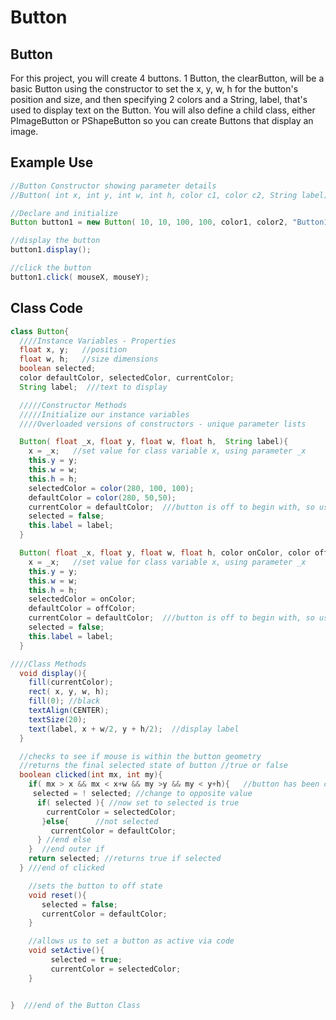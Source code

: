 # Button

## Button

For this project, you will create 4 buttons. 1 Button, the clearButton, will be a basic Button using the constructor to set the x, y, w, h for the button's position and size, and then specifying 2 colors and a String, label, that's used to display text on the Button. You will also define a child class, either PImageButton or PShapeButton so you can create Buttons that display an image.

## Example Use

```java
//Button Constructor showing parameter details
//Button( int x, int y, int w, int h, color c1, color c2, String label)

//Declare and initialize
Button button1 = new Button( 10, 10, 100, 100, color1, color2, "Button1");

//display the button
button1.display();

//click the button
button1.click( mouseX, mouseY);
```

## Class Code

```java
class Button{
  ////Instance Variables - Properties
  float x, y;   //position
  float w, h;   //size dimensions
  boolean selected;
  color defaultColor, selectedColor, currentColor;
  String label;  ///text to display

  /////Constructor Methods
  /////Initialize our instance variables
  ////Overloaded versions of constructors - unique parameter lists

  Button( float _x, float y, float w, float h,  String label){
    x = _x;   //set value for class variable x, using parameter _x
    this.y = y;
    this.w = w; 
    this.h = h;
    selectedColor = color(280, 100, 100);
    defaultColor = color(280, 50,50);
    currentColor = defaultColor;  ///button is off to begin with, so use default color 
    selected = false;
    this.label = label;
  }

  Button( float _x, float y, float w, float h, color onColor, color offColor, String label){
    x = _x;   //set value for class variable x, using parameter _x
    this.y = y;
    this.w = w; 
    this.h = h;
    selectedColor = onColor;
    defaultColor = offColor;
    currentColor = defaultColor;  ///button is off to begin with, so use default color 
    selected = false;
    this.label = label;
  }

////Class Methods
  void display(){
    fill(currentColor);
    rect( x, y, w, h);
    fill(0); //black
    textAlign(CENTER);
    textSize(20);
    text(label, x + w/2, y + h/2);  //display label
  }

  //checks to see if mouse is within the button geometry
  //returns the final selected state of button //true or false
  boolean clicked(int mx, int my){
    if( mx > x && mx < x+w && my >y && my < y+h){   //button has been clicked
     selected = ! selected; //change to opposite value
      if( selected ){ //now set to selected is true
        currentColor = selectedColor;
       }else{      //not selected
         currentColor = defaultColor;
      } //end else
    }  //end outer if
    return selected; //returns true if selected 
  } ///end of clicked

    //sets the button to off state
    void reset(){
       selected = false;
       currentColor = defaultColor;
    }

    //allows us to set a button as active via code
    void setActive(){
         selected = true;
         currentColor = selectedColor;
    }


}  ///end of the Button Class
```
